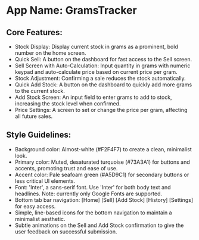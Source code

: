 # **App Name**: GramsTracker

## Core Features:

- Stock Display: Display current stock in grams as a prominent, bold number on the home screen.
- Quick Sell: A button on the dashboard for fast access to the Sell screen.
- Sell Screen with Auto-Calculation: Input quantity in grams with numeric keypad and auto-calculate price based on current price per gram.
- Stock Adjustment: Confirming a sale reduces the stock automatically.
- Quick Add Stock: A button on the dashboard to quickly add more grams to the current stock.
- Add Stock Screen: An input field to enter grams to add to stock, increasing the stock level when confirmed.
- Price Settings: A screen to set or change the price per gram, affecting all future sales.

## Style Guidelines:

- Background color: Almost-white (#F2F4F7) to create a clean, minimalist look.
- Primary color: Muted, desaturated turquoise (#73A3A1) for buttons and accents, promoting trust and ease of use. 
- Accent color: Pale seafoam green (#A5D9C1) for secondary buttons or less critical UI elements.
- Font: 'Inter', a sans-serif font. Use 'Inter' for both body text and headlines. Note: currently only Google Fonts are supported.
- Bottom tab bar navigation: [Home] [Sell] [Add Stock] [History] [Settings] for easy access.
- Simple, line-based icons for the bottom navigation to maintain a minimalist aesthetic.
- Subtle animations on the Sell and Add Stock confirmation to give the user feedback on successful submission.